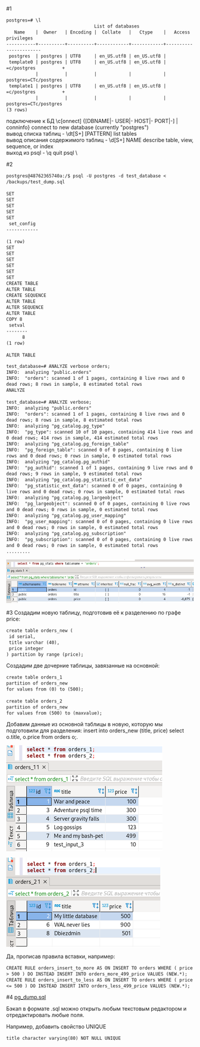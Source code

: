 #1
```
postgres=# \l
                                 List of databases
   Name    |  Owner   | Encoding |  Collate   |   Ctype    |   Access privileges   
-----------+----------+----------+------------+------------+-----------------------
 postgres  | postgres | UTF8     | en_US.utf8 | en_US.utf8 | 
 template0 | postgres | UTF8     | en_US.utf8 | en_US.utf8 | =c/postgres          +
           |          |          |            |            | postgres=CTc/postgres
 template1 | postgres | UTF8     | en_US.utf8 | en_US.utf8 | =c/postgres          +
           |          |          |            |            | postgres=CTc/postgres
(3 rows)
```
подключение к БД \c[onnect] {[DBNAME|- USER|- HOST|- PORT|-] | conninfo} connect to new database (currently "postgres") \
вывод списка таблиц - \dt[S+] [PATTERN] list tables \
вывод описания содержимого таблиц - \d[S+] NAME describe table, view, sequence, or index \
выход из psql - \q quit psql \

#2
```
postgres@48762365740a:/$ psql -U postgres -d test_database < /backups/test_dump.sql 

SET
SET
SET
SET
SET
 set_config 
------------

(1 row)
SET
SET
SET
SET
SET
SET
CREATE TABLE
ALTER TABLE
CREATE SEQUENCE
ALTER TABLE
ALTER SEQUENCE
ALTER TABLE
COPY 8
 setval 
--------
      8
(1 row)

ALTER TABLE
```

```
test_database=# ANALYZE verbose orders;
INFO:  analyzing "public.orders"
INFO:  "orders": scanned 1 of 1 pages, containing 8 live rows and 0 dead rows; 8 rows in sample, 8 estimated total rows
ANALYZE

test_database=# ANALYZE verbose;
INFO:  analyzing "public.orders"
INFO:  "orders": scanned 1 of 1 pages, containing 8 live rows and 0 dead rows; 8 rows in sample, 8 estimated total rows
INFO:  analyzing "pg_catalog.pg_type"
INFO:  "pg_type": scanned 10 of 10 pages, containing 414 live rows and 0 dead rows; 414 rows in sample, 414 estimated total rows
INFO:  analyzing "pg_catalog.pg_foreign_table"
INFO:  "pg_foreign_table": scanned 0 of 0 pages, containing 0 live rows and 0 dead rows; 0 rows in sample, 0 estimated total rows
INFO:  analyzing "pg_catalog.pg_authid"
INFO:  "pg_authid": scanned 1 of 1 pages, containing 9 live rows and 0 dead rows; 9 rows in sample, 9 estimated total rows
INFO:  analyzing "pg_catalog.pg_statistic_ext_data"
INFO:  "pg_statistic_ext_data": scanned 0 of 0 pages, containing 0 live rows and 0 dead rows; 0 rows in sample, 0 estimated total rows
INFO:  analyzing "pg_catalog.pg_largeobject"
INFO:  "pg_largeobject": scanned 0 of 0 pages, containing 0 live rows and 0 dead rows; 0 rows in sample, 0 estimated total rows
INFO:  analyzing "pg_catalog.pg_user_mapping"
INFO:  "pg_user_mapping": scanned 0 of 0 pages, containing 0 live rows and 0 dead rows; 0 rows in sample, 0 estimated total rows
INFO:  analyzing "pg_catalog.pg_subscription"
INFO:  "pg_subscription": scanned 0 of 0 pages, containing 0 live rows and 0 dead rows; 0 rows in sample, 0 estimated total rows
.........
```
![img.png](screenshots/hw64-src01.png)

#3
Создадим новую таблицу, подготовив её к разделению по графе price:
```
create table orders_new (
 id serial,
 title varchar (40),
 price integer
) partition by range (price);
```
Создадим две дочерние таблицы, завязанные на основной:

```
create table orders_1 
partition of orders_new 
for values from (0) to (500);

create table orders_2 
partition of orders_new 
for values from (500) to (maxvalue);
```
Добавим данные из основной таблицы в новую, которую мы подготовили для разделения: insert into orders_new (title, price) select o.title, o.price from orders o;.

![img.png](screenshots/hw64-src02.png)

![img.png](screenshots/hw64-src03.png)

Да, прописав правила вставки, например:
```
CREATE RULE orders_insert_to_more AS ON INSERT TO orders WHERE ( price > 500 ) DO INSTEAD INSERT INTO orders_more_499_price VALUES (NEW.*);
CREATE RULE orders_insert_to_less AS ON INSERT TO orders WHERE ( price <= 500 ) DO INSTEAD INSERT INTO orders_less_499_price VALUES (NEW.*);
```

#4
[pg_dump.sql](pg_dump/pg_dump.sql)

Бэкап в формате .sql можно открыть любым текстовым редактором и отредактировать любые поля.

Например, добавить свойство UNIQUE
```
title character varying(80) NOT NULL UNIQUE
```